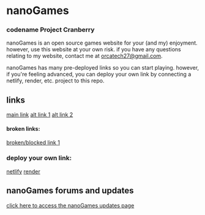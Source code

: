 # nanoGames
### codename Project Cranberry

nanoGames is an open source games website for your (and my) enjoyment. however, use this website at your own risk. if you have any questions relating to my website, contact me at orcatech27@gmail.com.

nanoGames has many pre-deployed links so you can start playing. however, if you're feeling advanced, you can deploy your own link by connecting a netlify, render, etc. project to this repo.

## links

[main link](http://projectcranberry.xyz/)
[alt link 1](https://projectcranberry.netlify.app)
[alt link 2](https://cranberry.onrender.com/)

#### broken links:

[broken/blocked link 1](https://orcatech2711.github.io/nano/)

### deploy your own link:

[netlify](https://netlify.app/)
[render](https://render.com/)

## nanoGames forums and updates

[click here to access the nanoGames updates page](http://updates.projectcranberry.xyz/)